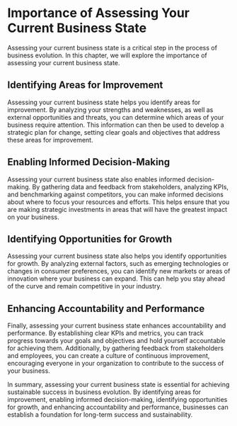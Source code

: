 Importance of Assessing Your Current Business State
============================================================================================

Assessing your current business state is a critical step in the process of business evolution. In this chapter, we will explore the importance of assessing your current business state.

Identifying Areas for Improvement
---------------------------------

Assessing your current business state helps you identify areas for improvement. By analyzing your strengths and weaknesses, as well as external opportunities and threats, you can determine which areas of your business require attention. This information can then be used to develop a strategic plan for change, setting clear goals and objectives that address these areas for improvement.

Enabling Informed Decision-Making
---------------------------------

Assessing your current business state also enables informed decision-making. By gathering data and feedback from stakeholders, analyzing KPIs, and benchmarking against competitors, you can make informed decisions about where to focus your resources and efforts. This helps ensure that you are making strategic investments in areas that will have the greatest impact on your business.

Identifying Opportunities for Growth
------------------------------------

Assessing your current business state also helps you identify opportunities for growth. By analyzing external factors, such as emerging technologies or changes in consumer preferences, you can identify new markets or areas of innovation where your business can expand. This can help you stay ahead of the curve and remain competitive in your industry.

Enhancing Accountability and Performance
----------------------------------------

Finally, assessing your current business state enhances accountability and performance. By establishing clear KPIs and metrics, you can track progress towards your goals and objectives and hold yourself accountable for achieving them. Additionally, by gathering feedback from stakeholders and employees, you can create a culture of continuous improvement, encouraging everyone in your organization to contribute to the success of your business.

In summary, assessing your current business state is essential for achieving sustainable success in business evolution. By identifying areas for improvement, enabling informed decision-making, identifying opportunities for growth, and enhancing accountability and performance, businesses can establish a foundation for long-term success and sustainability.
